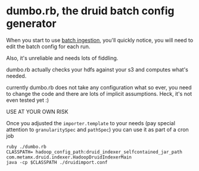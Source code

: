 dumbo.rb, the druid batch config generator
==========================================

When you start to use [batch ingestion](https://github.com/metamx/druid/wiki/Batch-ingestion),
you'll quickly notice, you will need to edit the batch config for each run.

Also, it's unreliable and needs lots of fiddling.

dumbo.rb actually checks your hdfs against your s3 and computes what's needed.

currently dumbo.rb does not take any configuration what so ever, you need to change the code and
there are lots of implicit assumptions. Heck, it's not even tested yet :)

USE AT YOUR OWN RISK

Once you adjusted the `importer.template` to your needs (pay special attention to `granularitySpec` and `pathSpec`)
you can use it as part of a cron job

```
ruby ./dumbo.rb
CLASSPATH= hadoop_config_path:druid_indexer_selfcontained_jar_path com.metamx.druid.indexer.HadoopDruidIndexerMain
java -cp $CLASSPATH ./druidimport.conf
```